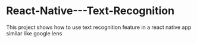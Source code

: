 # React-Native---Text-Recognition
This project shows how to use text recognition feature in a react native app similar like google lens 
